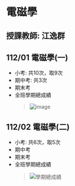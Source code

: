 # 電磁學
## 授課教師: 江逸群
## 112/01 電磁學(一)
- 小考: 共10次，取9次
- 期中考: 共3次
- 期末考
- 全班學期總成績
  >![image](https://github.com/yclinlinlin/Electromagnetics/assets/133002084/6c59ee85-5a50-4a69-8527-50e43cbea863)

## 112/02 電磁學(二)
- 小考: 共6次，取5次
- 期中考
- 期末考
- 全班學期總成績
  >![學期總成績](https://github.com/yclinlinlin/Electromagnetics/assets/133002084/fa428a18-baf6-400f-8a22-384b592d0972)
